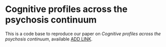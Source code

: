 # Cognitive profiles across the psychosis continuum

This is a code base to reproduce our paper on _Cognitive profiles across the psychosis continuum_, available [ADD LINK]().
